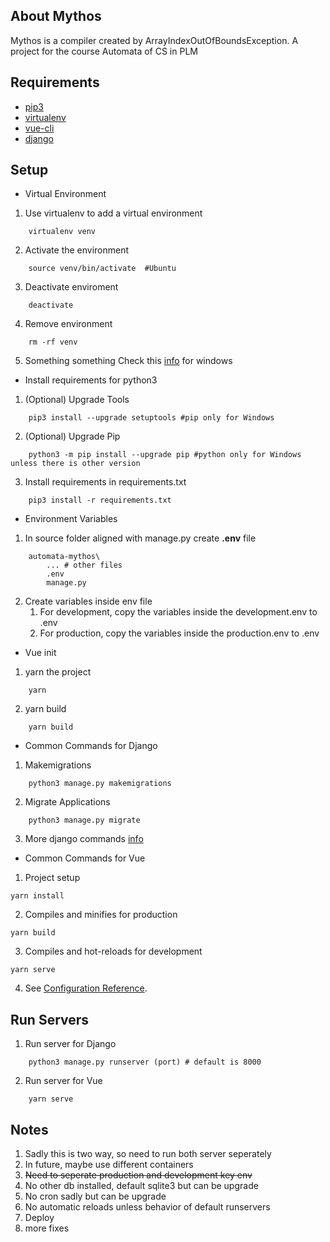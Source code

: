 ## About Mythos
Mythos is a compiler created by ArrayIndexOutOfBoundsException. A project for
the course Automata of CS in PLM

## Requirements
* [pip3](https://www.python.org/)
* [virtualenv](https://pypi.org/project/virtualenv/)
* [vue-cli](https://cli.vuejs.org/guide/installation.html)
* [django](https://pypi.org/project/Django/)


## Setup
* Virtual Environment

1. Use virtualenv to add a virtual environment
```
    virtualenv venv
```
2. Activate the environment
```
    source venv/bin/activate  #Ubuntu
```
3. Deactivate enviroment
```
    deactivate
```
4. Remove environment
```
    rm -rf venv
```
5. Something something
Check this [info](https://www.liquidweb.com/kb/how-to-setup-a-python-virtual-environment-on-windows-10/)
for windows

* Install requirements for python3
1. (Optional) Upgrade Tools
```
    pip3 install --upgrade setuptools #pip only for Windows
```
2. (Optional) Upgrade Pip
```
    python3 -m pip install --upgrade pip #python only for Windows unless there is other version
```
3. Install requirements in requirements.txt
```
    pip3 install -r requirements.txt
```

* Environment Variables
1. In source folder aligned with manage.py create **.env** file
```
    automata-mythos\
        ... # other files
        .env
        manage.py
```
2. Create variables inside env file
    1. For development, copy the variables inside the development.env to .env
    2. For production, copy the variables inside the production.env to .env

* Vue init
1. yarn the project
```
    yarn
```
2. yarn build
```
    yarn build
```

* Common Commands for Django

1. Makemigrations
```
    python3 manage.py makemigrations
```
2. Migrate Applications
```
    python3 manage.py migrate
```

3. More django commands [info](https://www.djangoproject.com/)


* Common Commands for Vue

1. Project setup
```
yarn install
```

2. Compiles and minifies for production
```
yarn build
```

3. Compiles and hot-reloads for development
```
yarn serve
```



4. See [Configuration Reference](https://cli.vuejs.org/config/).


## Run Servers

1. Run server for Django
```
    python3 manage.py runserver (port) # default is 8000
```

2. Run server for Vue
```
    yarn serve
```


## Notes
1. Sadly this is two way, so need to run both server seperately
2. In future, maybe use different containers
3. ~~Need to seperate production and development key env~~
4. No other db installed, default sqlite3 but can be upgrade
5. No cron sadly but can be upgrade
6. No automatic reloads unless behavior of default runservers
7. Deploy
8. more fixes